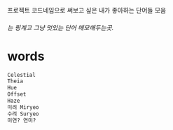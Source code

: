 프로젝트 코드네임으로 써보고 싶은 내가 좋아하는 단어들 모음
###### 는 핑계고 그냥 멋있는 단어 메모해두는곳.

# words
```css
Celestial
Theia
Hue
Offset
Haze
미려 Miryeo
수려 Suryeo
미연? 연미?
```
